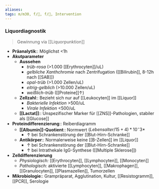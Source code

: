 ```yaml
---
aliases: 
tags: m/m30, f/🧠, f/🥼, Intervention
---
```

### Liquordiagnostik
> Gewinnung via [[Liquorpunktion]]
- **Präanalytik**:: Möglichst <1h
- **Akutparameter**
	- **Aussehen**
		- *trüb-rosa* (>1.000 [[Erythrocyten]]/uL)
		- *gelbliche Xanthchromie* nach Zentrifugation ([[Bilirubin]], 8-12h nach [[SAB]])
		- *opal-trüb* (>1.000 Zellen/uL)
		- *eitrig-gelblich* (>10.000 Zellen/uL)
		- *weißlich-trüb* ([[Proteine]]↑)
	- **Zellzahl**:: Bezieht sich nur auf [[Leukocyten]] im [[Liquor]]
		- *Bakterielle Infektion* >500/uL
		- *Virale Infektion* <500/uL
	- **[[Lactat]]**:: Unspezifischer Marker für [[ZNS]]-Pathologien, stabiler als [[Glucose]]
- **Proteindifferenzierung**:: Reiberdiagramm
	- **[[Albumin]]-Quotient**:: Normwert $(Lebensalter/15 + 4) * 10^-3*$
		- ↑ bei Schrankenstörung der [[Blut-Hirn-Schranke]]
	- **Antikörper**:: Normalerweise keine [[B-Zellen]] im [[Liquor]]
		- ↑ bei Schrankenstörung der [[Blut-Hirn-Schranke]]
		- ↑ bei Intrathekale IgG-Synthese ([[Multiple Sklerose]])
- **Zelldifferenzierung**
	- *Physiologisch:* [[Erythrocyten]], [[Lymphocyten]], [[Monocyten]]
	- *Pathologisch:* aktivierte [[Lymphocyten]], [[Makrophagen]], [[Granulocyten]], [[Plasmazellen]], Tumorzellen
- **Mikrobiologie**:: Grampräparat, Agglutination, Kultur, [[Resistogramm]], [[PCR]], Serologie

